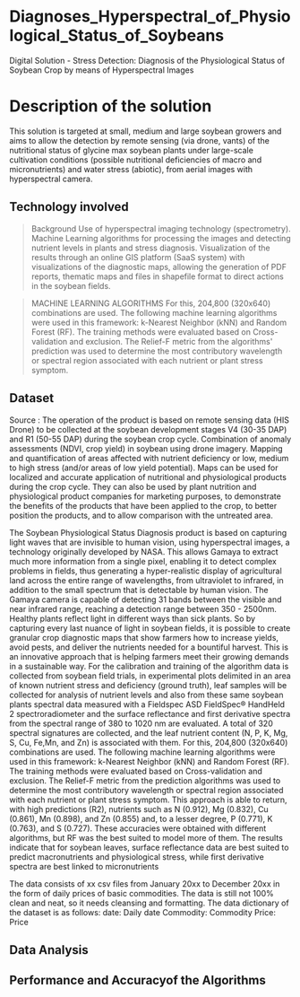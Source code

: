 # Diagnoses_Hyperspectral_of_Physiological_Status_of_Soybeans
Digital Solution - Stress Detection: Diagnosis of the Physiological Status of Soybean Crop by means of Hyperspectral Images
# Description of the solution
This solution is targeted at small, medium and large soybean growers and aims to allow the detection by remote sensing (via drone, vants) of the nutritional status of glycine max soybean plants under large-scale cultivation conditions (possible nutritional deficiencies of macro and micronutrients) and water stress (abiotic), from aerial images with hyperspectral camera.

## Technology involved
> Background
Use of hyperspectral imaging technology (spectrometry). Machine Learning algorithms for processing the images and detecting nutrient levels in plants and stress diagnosis. Visualization of the results through an online GIS platform (SaaS system) with visualizations of the diagnostic maps, allowing the generation of PDF reports, thematic maps and files in shapefile format to direct actions in the soybean fields.

> MACHINE LEARNING ALGORITHMS
For this, 204,800 (320x640) combinations are used. The following machine learning algorithms were used in this framework: k-Nearest Neighbor (kNN) and Random Forest (RF). The training methods were evaluated based on Cross-validation and exclusion. The Relief-F metric from the algorithms' prediction was used to determine the most contributory wavelength or spectral region associated with each nutrient or plant stress symptom.

## Dataset
Source : 
The operation of the product is based on remote sensing data (HIS Drone) to be collected at the soybean development stages V4 (30-35 DAP) and R1 (50-55 DAP) during the soybean crop cycle.
Combination of anomaly assessments (NDVI, crop yield) in soybean using drone imagery. Mapping and quantification of areas affected with nutrient deficiency or low, medium to high stress (and/or areas of low yield potential). Maps can be used for localized and accurate application of nutritional and physiological products during the crop cycle. They can also be used by plant nutrition and physiological product companies for marketing purposes, to demonstrate the benefits of the products that have been applied to the crop, to better position the products, and to allow comparison with the untreated area.

The Soybean Physiological Status Diagnosis product is based on capturing light waves that are invisible to human vision, using hyperspectral images, a technology originally developed by NASA. This allows Gamaya to extract much more information from a single pixel, enabling it to detect complex problems in fields, thus generating a hyper-realistic display of agricultural land across the entire range of wavelengths, from ultraviolet to infrared, in addition to the small spectrum that is detectable by human vision. The Gamaya camera is capable of detecting 31 bands between the visible and near infrared range, reaching a detection range between 350 - 2500nm.
Healthy plants reflect light in different ways than sick plants. So by capturing every last nuance of light in soybean fields, it is possible to create granular crop diagnostic maps that show farmers how to increase yields, avoid pests, and deliver the nutrients needed for a bountiful harvest. This is an innovative approach that is helping farmers meet their growing demands in a sustainable way.
For the calibration and training of the algorithm data is collected from soybean field trials, in experimental plots delimited in an area of known nutrient stress and deficiency (ground truth), leaf samples will be collected for analysis of nutrient levels and also from these same soybean plants spectral data measured with a Fieldspec ASD FieldSpec® HandHeld 2 spectroradiometer and the surface reflectance and first derivative spectra from the spectral range of 380 to 1020 nm are evaluated. A total of 320 spectral signatures are collected, and the leaf nutrient content (N, P, K, Mg, S, Cu, Fe,Mn, and Zn) is associated with them.
For this, 204,800 (320x640) combinations are used. The following machine learning algorithms were used in this framework: k-Nearest Neighbor (kNN) and Random Forest (RF). The training methods were evaluated based on Cross-validation and exclusion. The Relief-F metric from the prediction algorithms was used to determine the most contributory wavelength or spectral region associated with each nutrient or plant stress symptom.
This approach is able to return, with high predictions (R2), nutrients such as N (0.912), Mg (0.832), Cu (0.861), Mn (0.898), and Zn (0.855) and, to a lesser degree, P (0.771), K (0.763), and S (0.727). These accuracies were obtained with different algorithms, but RF was the best suited to model more of them. The results indicate that for soybean leaves, surface reflectance data are best suited to predict macronutrients and physiological stress, while first derivative spectra are best linked to micronutrients

The data consists of xx csv files from January 20xx to December 20xx in the form of daily prices of basic commodities. The data is still not 100% clean and neat, so it needs cleansing and formatting. The data dictionary of the dataset is as follows:
date: Daily date
Commodity: Commodity
Price: Price

## Data Analysis

## Performance and Accuracyof the Algorithms


